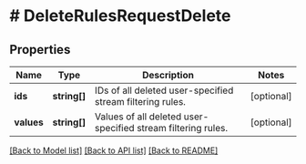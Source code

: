 # # DeleteRulesRequestDelete

## Properties

Name | Type | Description | Notes
------------ | ------------- | ------------- | -------------
**ids** | **string[]** | IDs of all deleted user-specified stream filtering rules. | [optional]
**values** | **string[]** | Values of all deleted user-specified stream filtering rules. | [optional]

[[Back to Model list]](../../README.md#models) [[Back to API list]](../../README.md#endpoints) [[Back to README]](../../README.md)
